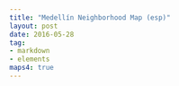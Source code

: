 ```yaml
---
title: "Medellín Neighborhood Map (esp)"
layout: post
date: 2016-05-28
tag:
- markdown
- elements
maps4: true
---
```

